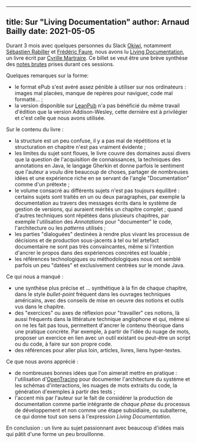 ------------
title: Sur "Living Documentation"
author: Arnaud Bailly
date: 2021-05-05
------------

Durant 3 mois avec quelques personnes du Slack [Okiwi](https://okiwi.org/), notamment [Sébastien Rabiller](https://www.linkedin.com/in/sebastienrabiller) et [Frédéric Faure](https://www.linkedin.com/in/ffaure32/), nous avons lu [Living Documentation](https://www.amazon.com/Living-Documentation-Cyrille-Martraire/dp/0134689321), un livre écrit par [Cyrille Martraire](https://www.linkedin.com/in/martraire/). Ce billet se veut être une brève synthèse des [notes brutes](/living-documentation.html) prises durant ces sessions.

Quelques remarques sur la forme:

- le format ePub s'est avéré assez pénible à utiliser sur nos ordinateurs : images mal placées, manque de repères pour naviguer, code mal formatté... ;
- la version disponible sur [LeanPub](https://leanpub.com/livingdocumentation) n'a pas bénéficié du même travail d'édition que la version Addison-Wesley, cette dernière est à privilégier et c'est celle que nous avons utilisée.

Sur le contenu du livre :

- la structure est un peu confuse, il y a pas mal de répétitions et la structuration en chapitre n'est pas vraiment évidente ;
- les limites du sujet sont floues, le livre couvre des domaines aussi divers que la question de l'acquisition de connaissances, la techniques des annotations en Java, le langage Gherkin et donne parfois le sentiment que l'auteur a voulu dire beaucoup de choses, partager de nombreuses idées et une expérience riche en se servant de l'angle "Documentation" comme d'un prétexte ;
- le volume consacré au différents sujets n'est pas toujours équilibré : certains sujets sont traités en un ou deux paragraphes, par exemple la documentation au travers des messages écrits dans  le système de gestion de versions, qui auraient mérités un chapitre complet ; quand d'autres techniques sont répétées dans plusieurs chapitres, par exemple l'utilisation des _Annotations_ pour "documenter" le code, l'architecture ou les _patterns_ utilisés ;
- les parties "dialoguées" destinées à rendre plus vivant les processus de décisions et de production sous-jacents à tel ou tel artefact documentaire ne sont pas très convaincantes, même si l'intention d'ancrer le propos dans des expériences concrètes est louable ;
- les références technologiques ou méthodologiques nous ont semblé parfois un peu "datées" et exclusivement centrées sur le monde Java.

Ce qui nous a manqué :

- une synthèse plus précise et ... synthétique à la fin de chaque chapitre, dans le style _bullet-point_ fréquent dans les ouvrages techniques américains, avec des conseils de mise en oeuvre des notions et outils vus dans le chapitre.
- des "exercices" ou axes de réflexion pour "travailler" ces notions, là aussi fréquents dans la littérature technique anglophone et qui, même si on ne les fait pas tous, permettent d'ancrer le contenu théorique dans une pratique concrète. Par exemple, à partir de l'idée du nuage de mots, proposer un exercice en lien avec un outil existant ou peut-être un script ou du code, à faire sur son propre code.
- des références pour aller plus loin, articles, livres, liens hyper-textes.

Ce que nous avons apprécié :

- de nombreuses bonnes idées que l'on aimerait mettre en pratique : l'utilisation d'[OpenTracing](https://opentracing.io/) pour documenter l'architecture du système et les schémas d'interactions, les nuages de mots extraits du code, la génération d'exemples à partir des tests ;
- l'accent mis par l'auteur sur le fait de considérer la production de documentation comme partie intégrante de _chaque phase_ du processus de développement et non comme une étape subsidiaire, ou subalterne, ce qui donne tout son sens à l'expression _Living Documentation_.

En conclusion : un livre au sujet passionnant avec beaucoup d'idées mais qui pâtit d'une forme un peu brouillonne.
